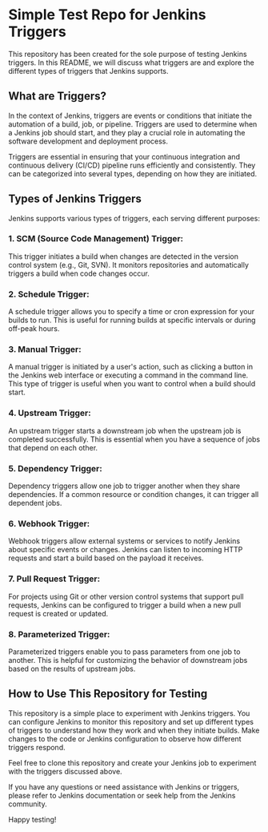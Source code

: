 # Simple Test Repo for Jenkins Triggers

This repository has been created for the sole purpose of testing Jenkins triggers. In this README, we will discuss what triggers are and explore the different types of triggers that Jenkins supports.

## What are Triggers?

In the context of Jenkins, triggers are events or conditions that initiate the automation of a build, job, or pipeline. Triggers are used to determine when a Jenkins job should start, and they play a crucial role in automating the software development and deployment process.

Triggers are essential in ensuring that your continuous integration and continuous delivery (CI/CD) pipeline runs efficiently and consistently. They can be categorized into several types, depending on how they are initiated.

## Types of Jenkins Triggers

Jenkins supports various types of triggers, each serving different purposes:

### 1. **SCM (Source Code Management) Trigger:**

This trigger initiates a build when changes are detected in the version control system (e.g., Git, SVN). It monitors repositories and automatically triggers a build when code changes occur.

### 2. **Schedule Trigger:**

A schedule trigger allows you to specify a time or cron expression for your builds to run. This is useful for running builds at specific intervals or during off-peak hours.

### 3. **Manual Trigger:**

A manual trigger is initiated by a user's action, such as clicking a button in the Jenkins web interface or executing a command in the command line. This type of trigger is useful when you want to control when a build should start.

### 4. **Upstream Trigger:**

An upstream trigger starts a downstream job when the upstream job is completed successfully. This is essential when you have a sequence of jobs that depend on each other.

### 5. **Dependency Trigger:**

Dependency triggers allow one job to trigger another when they share dependencies. If a common resource or condition changes, it can trigger all dependent jobs.

### 6. **Webhook Trigger:**

Webhook triggers allow external systems or services to notify Jenkins about specific events or changes. Jenkins can listen to incoming HTTP requests and start a build based on the payload it receives.

### 7. **Pull Request Trigger:**

For projects using Git or other version control systems that support pull requests, Jenkins can be configured to trigger a build when a new pull request is created or updated.

### 8. **Parameterized Trigger:**

Parameterized triggers enable you to pass parameters from one job to another. This is helpful for customizing the behavior of downstream jobs based on the results of upstream jobs.

## How to Use This Repository for Testing

This repository is a simple place to experiment with Jenkins triggers. You can configure Jenkins to monitor this repository and set up different types of triggers to understand how they work and when they initiate builds. Make changes to the code or Jenkins configuration to observe how different triggers respond.

Feel free to clone this repository and create your Jenkins job to experiment with the triggers discussed above.

If you have any questions or need assistance with Jenkins or triggers, please refer to Jenkins documentation or seek help from the Jenkins community.

Happy testing!
